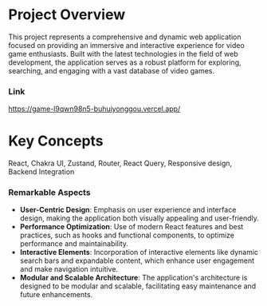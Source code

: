 # Project Overview
This project represents a comprehensive and dynamic web application focused on providing an immersive and interactive experience for video game enthusiasts. Built with the latest technologies in the field of web development, the application serves as a robust platform for exploring, searching, and engaging with a vast database of video games.

### Link
https://game-l9qwn98n5-buhuiyonggou.vercel.app/

# Key Concepts
React, Chakra UI, Zustand, Router, React Query, Responsive design, Backend Integration

### Remarkable Aspects

- **User-Centric Design**: Emphasis on user experience and interface design, making the application both visually appealing and user-friendly.
- **Performance Optimization**: Use of modern React features and best practices, such as hooks and functional components, to optimize performance and maintainability.
- **Interactive Elements**: Incorporation of interactive elements like dynamic search bars and expandable content, which enhance user engagement and make navigation intuitive.
- **Modular and Scalable Architecture**: The application's architecture is designed to be modular and scalable, facilitating easy maintenance and future enhancements.


